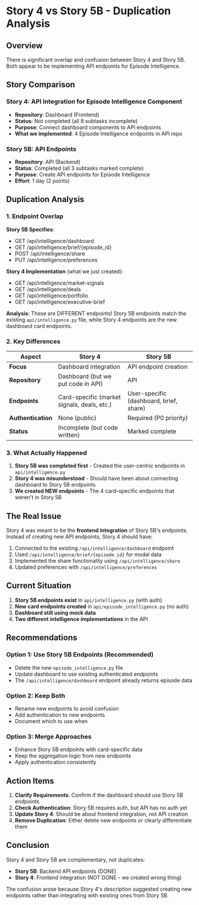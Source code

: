 # Story 4 vs Story 5B - Duplication Analysis

## Overview

There is significant overlap and confusion between Story 4 and Story 5B. Both appear to be implementing API endpoints for Episode Intelligence.

## Story Comparison

### Story 4: API Integration for Episode Intelligence Component
- **Repository**: Dashboard (Frontend)
- **Status**: Not completed (all 8 subtasks incomplete)
- **Purpose**: Connect dashboard components to API endpoints
- **What we implemented**: 4 Episode Intelligence endpoints in API repo

### Story 5B: API Endpoints
- **Repository**: API (Backend)
- **Status**: Completed (all 3 subtasks marked complete)
- **Purpose**: Create API endpoints for Episode Intelligence
- **Effort**: 1 day (2 points)

## Duplication Analysis

### 1. Endpoint Overlap

**Story 5B Specifies**:
- GET /api/intelligence/dashboard
- GET /api/intelligence/brief/{episode_id}
- POST /api/intelligence/share
- PUT /api/intelligence/preferences

**Story 4 Implementation** (what we just created):
- GET /api/intelligence/market-signals
- GET /api/intelligence/deals
- GET /api/intelligence/portfolio
- GET /api/intelligence/executive-brief

**Analysis**: These are DIFFERENT endpoints! Story 5B endpoints match the existing `api/intelligence.py` file, while Story 4 endpoints are the new dashboard card endpoints.

### 2. Key Differences

| Aspect | Story 4 | Story 5B |
|--------|---------|----------|
| **Focus** | Dashboard integration | API endpoint creation |
| **Repository** | Dashboard (but we put code in API) | API |
| **Endpoints** | Card-specific (market signals, deals, etc.) | User-specific (dashboard, brief, share) |
| **Authentication** | None (public) | Required (P0 priority) |
| **Status** | Incomplete (but code written) | Marked complete |

### 3. What Actually Happened

1. **Story 5B was completed first** - Created the user-centric endpoints in `api/intelligence.py`
2. **Story 4 was misunderstood** - Should have been about connecting dashboard to Story 5B endpoints
3. **We created NEW endpoints** - The 4 card-specific endpoints that weren't in Story 5B

## The Real Issue

Story 4 was meant to be the **frontend integration** of Story 5B's endpoints. Instead of creating new API endpoints, Story 4 should have:

1. Connected to the existing `/api/intelligence/dashboard` endpoint
2. Used `/api/intelligence/brief/{episode_id}` for modal data
3. Implemented the share functionality using `/api/intelligence/share`
4. Updated preferences with `/api/intelligence/preferences`

## Current Situation

1. **Story 5B endpoints exist** in `api/intelligence.py` (with auth)
2. **New card endpoints created** in `api/episode_intelligence.py` (no auth)
3. **Dashboard still using mock data**
4. **Two different intelligence implementations** in the API

## Recommendations

### Option 1: Use Story 5B Endpoints (Recommended)
- Delete the new `episode_intelligence.py` file
- Update dashboard to use existing authenticated endpoints
- The `/api/intelligence/dashboard` endpoint already returns episode data

### Option 2: Keep Both
- Rename new endpoints to avoid confusion
- Add authentication to new endpoints
- Document which to use when

### Option 3: Merge Approaches
- Enhance Story 5B endpoints with card-specific data
- Keep the aggregation logic from new endpoints
- Apply authentication consistently

## Action Items

1. **Clarify Requirements**: Confirm if the dashboard should use Story 5B endpoints
2. **Check Authentication**: Story 5B requires auth, but API has no auth yet
3. **Update Story 4**: Should be about frontend integration, not API creation
4. **Remove Duplication**: Either delete new endpoints or clearly differentiate them

## Conclusion

Story 4 and Story 5B are complementary, not duplicates:
- **Story 5B**: Backend API endpoints (DONE)
- **Story 4**: Frontend integration (NOT DONE - we created wrong thing)

The confusion arose because Story 4's description suggested creating new endpoints rather than integrating with existing ones from Story 5B.